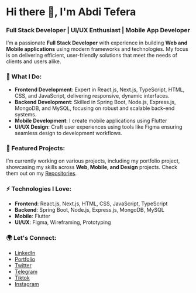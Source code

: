 # Hi there 👋, I'm Abdi Tefera

### Full Stack Developer | UI/UX Enthusiast | Mobile App Developer

I’m a passionate **Full Stack Developer** with experience in building **Web and Mobile applications** using modern frameworks and technologies. My focus is on delivering efficient, user-friendly solutions that meet the needs of clients and users alike.

### 🚀 What I Do:
- **Frontend Development**: Expert in React.js, Next.js, TypeScript, HTML, CSS, and JavaScript, delivering responsive, dynamic interfaces.
- **Backend Development**: Skilled in Spring Boot, Node.js, Express.js, MongoDB, and MySQL, focusing on robust and scalable back-end systems.
- **Mobile Development**: I create mobile applications using Flutter
- **UI/UX Design**: Craft user experiences using tools like Figma ensuring seamless design to development workflows.

### 🌟 Featured Projects:
I’m currently working on various projects, including my portfolio project, showcasing my skills across **Web, Mobile, and Design** projects. Check them out on my [Repositories](https://github.com/AbdiTefera).

### ⚡ Technologies I Love:
- **Frontend**: React.js, Next.js, HTML, CSS, JavaScript, TypeScript
- **Backend**: Spring Boot, Node.js, Express.js, MongoDB, MySQL
- **Mobile**: Flutter
- **UI/UX**: Figma, Wireframing, Prototyping

### 🌍 Let's Connect:
- [LinkedIn](https://www.linkedin.com/in/abditefera/)
- [Portfolio](https://yourportfolio.com)
- [Twitter](https://x.com/abditefera1)
- [Telegram](t.me/abditefera)
- [Tiktok](https://www.tiktok.com/@design2develop)
- [Instagram](https://www.instagram.com/abdi_tefera/)
